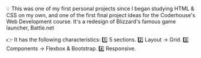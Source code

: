 💡 This was one of my first personal projects since I began studying HTML & CSS on my own, and one of the first final project ideas for the Coderhouse's Web Development course. It's a redesign of Blizzard's famous game launcher, Battle.net

👉 It has the following characteristics:
1️⃣ 5 sections.
2️⃣ Layout → Grid.
3️⃣ Components → Flexbox & Bootstrap.
4️⃣ Responsive.
